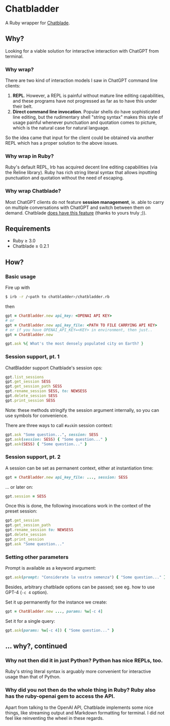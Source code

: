 # Chatbladder

A Ruby wrapper for [Chatblade](https://github.com/npiv/chatblade).

## Why?

Looking for a viable solution for interactive interaction with ChatGPT from terminal.

### Why wrap?

There are two kind of interaction models I saw in ChatGPT command line clients:

1. **REPL**. However, a REPL is painful without mature line editing capabilities, and these programs have not progressed as far as to have this under their belt.
1. **Direct command line invocation**. Popular shells do have sophisticated line editing, but the rudimentary shell "string syntax" makes this style of usage painful whenever punctuation and quotation comes to picture, which is the natural case for natural language.

So the idea came that input for the client could be obtained via another REPL which has a proper solution to the above issues.

### Why wrap in Ruby?

Ruby's default REPL, Irb has acquired decent line editing capabilities (via the Reline library). Ruby has rich string literal syntax that allows inputting punctuation and quotation without the need of escaping.

### Why wrap Chatblade?

Most ChatGPT clients do not feature **session management**, ie. able to carry on multiple conversations with ChatGPT and switch between them on demand. Chatblade [does have this feature](https://github.com/npiv/chatblade/pull/33) (thanks to yours truly ;)).

## Requirements

- Ruby ≥ 3.0
- Chatblade ≥ 0.2.1

## How?

### Basic usage

Fire up with

```sh
$ irb -r /<path to chatbladder>/chatbladder.rb
```

then

```ruby
gpt = ChatBladder.new api_key: <OPENAI API KEY>
# or
gpt = ChatBladder.new api_key_file: <PATH TO FILE CARRYING API KEY>
# or if you have OPENAI_API_KEY=<KEY> in environment, then just..
gpt = ChatBladder.new

gpt.ask %{ What's the most densely populated city on Earth? }
```

### Session support, pt. 1

ChatBladder support Chatblade's session ops:

```ruby
gpt.list_sessions
gpt.get_session SESS
gpt.get_session_path SESS
gpt.rename_session SESS, to: NEWSESS
gpt.delete_session SESS
gpt.print_session SESS
```

Note: these methods stringify the session argument internally, so you can use symbols for convenience.

There are three ways to call `#ask`in session context:

```ruby
gpt.ask "Some question...", session: SESS
gpt.ask(session: SESS) { "Some question..." }
gpt.ask(SESS) { "Some question..." }
```

### Session support, pt. 2

A session can be set as permanent context, either at instantiation time:

```ruby
gpt = ChatBladder.new api_key_file: ..., session: SESS
```

... or later on:

```ruby
gpt.session = SESS
```

Once this is done, the following invocations work in the context of the preset session:

```ruby
gpt.get_session
gpt.get_session_path
gpt.rename_session to: NEWSESS
gpt.delete_session
gpt.print_session
gpt.ask "Some question..."
```

### Setting other parameters

Prompt is available as a keyword argument:

```ruby
gpt.ask(prompt: "Considerate la vostra semenza") { "Some question..." }
```

Besides, arbitrary chatblade options can be passed; see eg. how to use GPT-4 (`-c 4` option).

Set it up permanently for the instance we create:

```ruby
gpt = ChatBladder.new ..., params: %w[-c 4]
```

Set it for a single query:

```ruby
gpt.ask(params: %w[-c 4]) { "Some question..." }
```

## ... why?, continued

### Why not then did it in just Python? Python has nice REPLs, too.

Ruby's string literal syntax is arguably more convenient for interactive usage than that of Python.

### Why did you not then do the whole thing in Ruby? Ruby also has the ruby-openai gem to access the API.

Apart from talking to the OpenAI API, Chatblade implements some nice things, like streaming output and Markdown formatting for terminal. I did not feel like reinventing the wheel in these regards.
